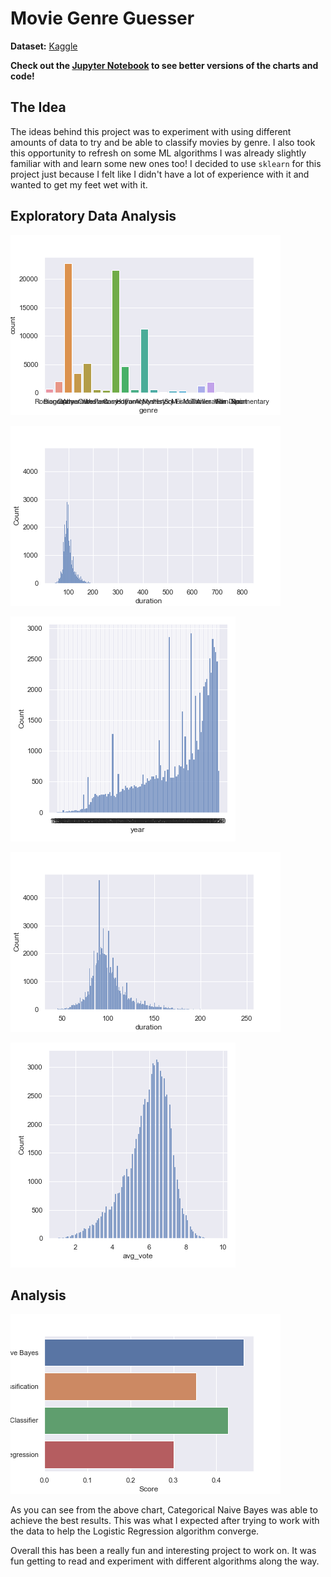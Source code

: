 # Movie Genre Guesser
__Dataset:__ [Kaggle](https://www.kaggle.com/stefanoleone992/imdb-extensive-dataset)

**Check out the [Jupyter Notebook](./MovieGenre.ipynb) to see better versions of the charts and code!**

## The Idea
The ideas behind this project was to experiment with using different amounts of data to try and be able to classify movies
by genre. I also took this opportunity to refresh on some ML algorithms I was already slightly familiar with and learn some 
new ones too! I decided to use `sklearn` for this project just because I felt like I didn't have a lot of experience with it
and wanted to get my feet wet with it.

## Exploratory Data Analysis
![](./images/genre_count.png)

![](./images/duration_count.png)

![](./images/count_year.png)

![](./images/count_v_duration.png)

![](./images/count_v_avg_vote.png)

## Analysis
![](./images/scores_bar.png)
 
As you can see from the above chart, Categorical Naive Bayes was able to achieve the best results. This was what I expected after
trying to work with the data to help the Logistic Regression algorithm converge.

Overall this has been a really fun and interesting project to work on. It was fun getting to read and experiment with different algorithms
along the way.